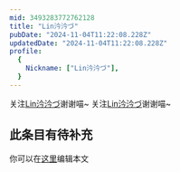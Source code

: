```yaml
---
mid: 3493283772762128
title: "Lin汵汵づ"
pubDate: "2024-11-04T11:22:08.228Z"
updatedDate: "2024-11-04T11:22:08.228Z"
profile:
  {
    Nickname: ["Lin汵汵づ"],
  }
---
```


关注[Lin汵汵づ](https://space.bilibili.com/3493283772762128)谢谢喵~ 关注[Lin汵汵づ](https://space.bilibili.com/3493283772762128)谢谢喵~

## 此条目有待补充
你可以在[这里](https://github.com/Yuhanawa/VTuber.ICU-Content/edit/master/v/Lin汵汵づ/index.md)编辑本文
